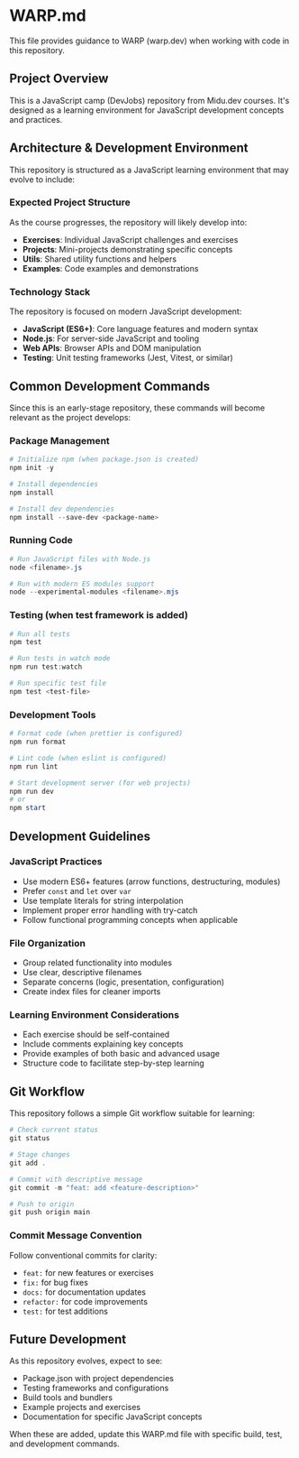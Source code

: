 # WARP.md

This file provides guidance to WARP (warp.dev) when working with code in this repository.

## Project Overview

This is a JavaScript camp (DevJobs) repository from Midu.dev courses. It's designed as a learning environment for JavaScript development concepts and practices.

## Architecture & Development Environment

This repository is structured as a JavaScript learning environment that may evolve to include:

### Expected Project Structure
As the course progresses, the repository will likely develop into:
- **Exercises**: Individual JavaScript challenges and exercises
- **Projects**: Mini-projects demonstrating specific concepts
- **Utils**: Shared utility functions and helpers
- **Examples**: Code examples and demonstrations

### Technology Stack
The repository is focused on modern JavaScript development:
- **JavaScript (ES6+)**: Core language features and modern syntax
- **Node.js**: For server-side JavaScript and tooling
- **Web APIs**: Browser APIs and DOM manipulation
- **Testing**: Unit testing frameworks (Jest, Vitest, or similar)

## Common Development Commands

Since this is an early-stage repository, these commands will become relevant as the project develops:

### Package Management
```powershell
# Initialize npm (when package.json is created)
npm init -y

# Install dependencies
npm install

# Install dev dependencies
npm install --save-dev <package-name>
```

### Running Code
```powershell
# Run JavaScript files with Node.js
node <filename>.js

# Run with modern ES modules support
node --experimental-modules <filename>.mjs
```

### Testing (when test framework is added)
```powershell
# Run all tests
npm test

# Run tests in watch mode
npm run test:watch

# Run specific test file
npm test <test-file>
```

### Development Tools
```powershell
# Format code (when prettier is configured)
npm run format

# Lint code (when eslint is configured)
npm run lint

# Start development server (for web projects)
npm run dev
# or
npm start
```

## Development Guidelines

### JavaScript Practices
- Use modern ES6+ features (arrow functions, destructuring, modules)
- Prefer `const` and `let` over `var`
- Use template literals for string interpolation
- Implement proper error handling with try-catch
- Follow functional programming concepts when applicable

### File Organization
- Group related functionality into modules
- Use clear, descriptive filenames
- Separate concerns (logic, presentation, configuration)
- Create index files for cleaner imports

### Learning Environment Considerations
- Each exercise should be self-contained
- Include comments explaining key concepts
- Provide examples of both basic and advanced usage
- Structure code to facilitate step-by-step learning

## Git Workflow

This repository follows a simple Git workflow suitable for learning:

```powershell
# Check current status
git status

# Stage changes
git add .

# Commit with descriptive message
git commit -m "feat: add <feature-description>"

# Push to origin
git push origin main
```

### Commit Message Convention
Follow conventional commits for clarity:
- `feat:` for new features or exercises
- `fix:` for bug fixes
- `docs:` for documentation updates
- `refactor:` for code improvements
- `test:` for test additions

## Future Development

As this repository evolves, expect to see:
- Package.json with project dependencies
- Testing frameworks and configurations
- Build tools and bundlers
- Example projects and exercises
- Documentation for specific JavaScript concepts

When these are added, update this WARP.md file with specific build, test, and development commands.